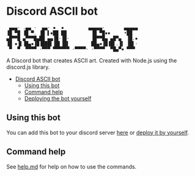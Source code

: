 # Discord ASCII bot

```
 ▄▄▄· .▄▄ ·  ▄▄· ▪  ▪         ▄▄▄▄▄·       ▄▄▄▄▄
▐█ ▀█ ▐█ ▀. ▐█ ▌▪██ ██         ▐█ ▀█▪▪     •██
▄█▀▀█ ▄▀▀▀█▄██ ▄▄▐█·▐█·        ▐█▀▀█▄ ▄█▀▄  ▐█.▪
▐█ ▪▐▌▐█▄▪▐█▐███▌▐█▌▐█▌        ██▄▪▐█▐█▌.▐▌ ▐█▌·
 ▀  ▀  ▀▀▀▀ ·▀▀▀ ▀▀▀▀▀▀ ·▀▀▀▀· ·▀▀▀▀  ▀█▄▀▪ ▀▀▀
```

A Discord bot that creates ASCII art.
Created with Node.js using the discord.js library.

- [Discord ASCII bot](#discord-ascii-bot)
  - [Using this bot](#using-this-bot)
  - [Command help](#command-help)
  - [Deploying the bot yourself](#deploying-the-bot-yourself)

## Using this bot

You can add this bot to your discord server [here](https://discordbots.org/bot/nani) or [deploy it by yourself](#deploying-the-bot-yourself).

## Command help

See [help.md](help.md) for help on how to use the commands.
